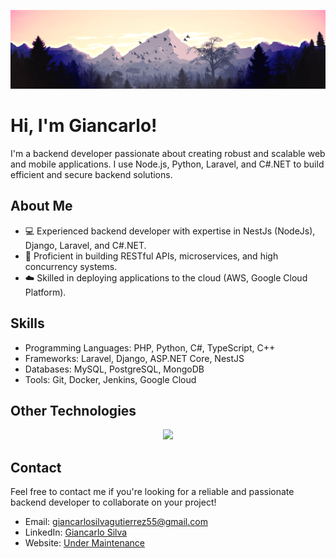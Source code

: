 <!-- ### Hi there I'm Giancarlo👋 -->

<!--
**Gdevp/Gdevp** is a ✨ _special_ ✨ repository because its `README.md` (this file) appears on your GitHub profile.

Here are some ideas to get you started:

- 🔭 I’m currently working on ...
- 🌱 I’m currently learning ...
- 👯 I’m looking to collaborate on ...
- 🤔 I’m looking for help with ...
- 💬 Ask me about ...
- 📫 How to reach me: ...
- 😄 Pronouns: ...
- ⚡ Fun fact: ...
-->
![Panoramic view of a forested mountain with clouds](./banner_2_profile.png)

<div class="container">
  <h1>Hi, I'm Giancarlo! </h1>
  <p>
    I'm a backend developer passionate about creating robust and scalable web and mobile applications. I use Node.js, Python, Laravel, and C#.NET to build efficient and secure backend solutions.
  </p>

  <h2>About Me</h2>

  <ul>
    <li>💻 Experienced backend developer with expertise in NestJs (NodeJs), Django, Laravel, and C#.NET.</li>
    <li>🔄 Proficient in building RESTful APIs, microservices, and high concurrency systems.</li>
    <li>☁️ Skilled in deploying applications to the cloud (AWS, Google Cloud Platform).</li>
  </ul>

  <h2>Skills</h2>

  <ul>
    <li>Programming Languages: PHP, Python, C#, TypeScript, C++</li>
    <li>Frameworks: Laravel, Django, ASP.NET Core, NestJS</li>
    <li>Databases: MySQL, PostgreSQL, MongoDB</li>
    <li>Tools: Git, Docker, Jenkins, Google Cloud</li>
  </ul>

  <h2>Other Technologies</h2>

  <p align="center">
    <a href="https://skillicons.dev">
      <img src="https://skillicons.dev/icons?i=git,vercel,emacs,vim,neovim,bash,visualstudio,vscode,eclipse,arch,kali,mint,ubuntu,debian,windows,mysql,mongodb,sqlite,firebase,postgress,aws,gcp,svg,perl,cmake,pnpm,nodejs,laravel,nestjs,django.nginx,wordpress,discord,obsidian,linkedin,postman,stackoverflow" />
    </a>
  </p>

  <h2>Contact</h2>

  <p>Feel free to contact me if you're looking for a reliable and passionate backend developer to collaborate on your project!</p>

  <ul>
    <li>Email: <a href="mailto:giancarlosilvagutierrez55@gmail.com">giancarlosilvagutierrez55@gmail.com</a></li>
    <li>LinkedIn: <a href="https://www.linkedin.com/in/giancarlo-silva-000a13285/">Giancarlo Silva</a></li>
    <li>Website: <a href="#">Under Maintenance</a></li>
  </ul>
</div>
